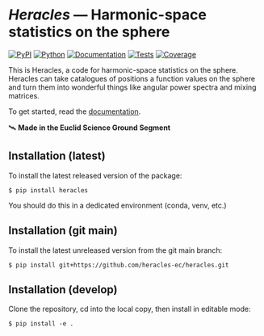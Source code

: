 # _Heracles_ — Harmonic-space statistics on the sphere

[![PyPI](https://img.shields.io/pypi/v/heracles)](https://pypi.org/project/heracles)
[![Python](https://img.shields.io/pypi/pyversions/heracles)](https://www.python.org)
[![Documentation](https://readthedocs.org/projects/heracles/badge/?version=latest)](https://heracles.readthedocs.io/en/latest/?badge=latest)
[![Tests](https://github.com/heracles-ec/heracles/actions/workflows/tests.yml/badge.svg)](https://github.com/heracles-ec/heracles/actions/workflows/tests.yml)
[![Coverage](https://coveralls.io/repos/github/heracles-ec/heracles/badge.svg?branch=main)](https://coveralls.io/github/heracles-ec/heracles?branch=main)

This is Heracles, a code for harmonic-space statistics on the sphere. Heracles
can take catalogues of positions a function values on the sphere and turn them
into wonderful things like angular power spectra and mixing matrices.

To get started, read the [documentation](https://heracles.readthedocs.io).

🛰️ **Made in the Euclid Science Ground Segment**

## Installation (latest)

To install the latest released version of the package:

```console
$ pip install heracles
```

You should do this in a dedicated environment (conda, venv, etc.)

## Installation (git main)

To install the latest unreleased version from the git main branch:

```console
$ pip install git+https://github.com/heracles-ec/heracles.git
```

## Installation (develop)

Clone the repository, cd into the local copy, then install in editable mode:

```console
$ pip install -e .
```
